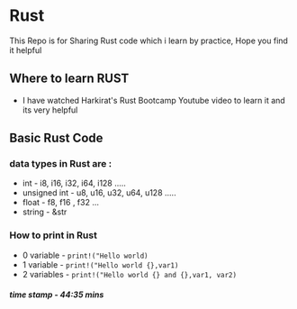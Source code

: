 # Rust
This Repo is for Sharing Rust code which i learn by practice, Hope you find it helpful 


## Where to learn RUST

- I have watched Harkirat's Rust Bootcamp Youtube video to learn it and its very helpful

## Basic Rust Code

### data types in Rust are : 

- int - i8, i16, i32, i64, i128 .....
- unsigned int - u8, u16, u32, u64, u128 .....
- float - f8, f16 , f32 ...
- string - &str

### How to print in Rust 

- 0 variable - `print!("Hello world)`
- 1 variable - `print!("Hello world {},var1)`
- 2 variables - `print!("Hello world {} and {},var1, var2)`






##### time stamp - 44:35 mins
